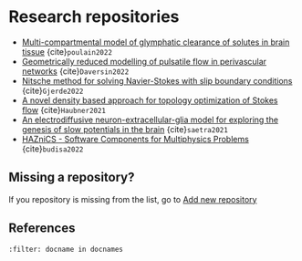 # Research repositories

- [Multi-compartmental model of glymphatic clearance of solutes in brain tissue](https://github.com/jorgenriseth/multicompartment-solute-transport) {cite}`poulain2022`
- [Geometrically reduced modelling of pulsatile flow in perivascular networks](https://github.com/cdaversin/geometrically-reduced-PVS-flow) {cite}`Daversin2022`
- [Nitsche method for solving Navier-Stokes with slip boundary conditions](https://github.com/IngeborgGjerde/nitsche-method-for-navier-stokes-with-slip) {cite}`Gjerde2022`
- [A novel density based approach for topology optimization of Stokes flow](https://github.com/JohannesHaubner/TopOpt) {cite}`Haubner2021`
- [An electrodiffusive neuron-extracellular-glia model for exploring the genesis of slow potentials in the brain](https://github.com/CINPLA/edNEGmodel_analysis) {cite}`saetra2021`
- [HAZniCS - Software Components for Multiphysics Problems](https://github.com/anabudisa/HAZniCS-examples) {cite}`budisa2022`


## Missing a repository?

If you repository is missing from the list, go to [Add new repository](https://github.com/scientificcomputing/scientificcomputing.github.io/issues/new?assignees=&labels=new-repo&template=repository.yml&title=%5BAdd+repo%5D%3A+)

## References
```{bibliography}
:filter: docname in docnames
```
